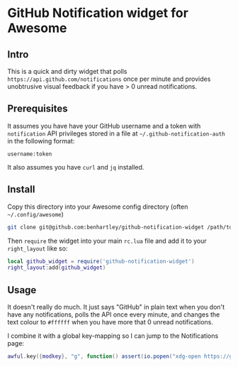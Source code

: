 # GitHub Notification widget for Awesome

## Intro
This is a quick and dirty widget that polls `https://api.github.com/notifications` once per minute and provides unobtrusive visual feedback if you have > 0 unread notifications.

## Prerequisites
It assumes you have have your GitHub username and a token with `notification` API privileges stored in a file at `~/.github-notification-auth` in the following format:

```
username:token
```

It also assumes you have `curl` and `jq` installed.

## Install
Copy this directory into your Awesome config directory (often `~/.config/awesome`)

``` sh
git clone git@github.com:benhartley/github-notification-widget /path/to/awesome/config/
```

Then `require` the widget into your main `rc.lua` file and add it to your `right_layout` like so:

``` lua
local github_widget = require('github-notification-widget')
right_layout:add(github_widget)
```

## Usage
It doesn't really do much. It just says "GitHub" in plain text when you don't have any notifications, polls the API once every minute, and changes the text colour to `#ffffff` when you have more that 0 unread notifications.

I combine it with a global key-mapping so I can jump to the Notifications page:

``` lua
awful.key({modkey}, "g", function() assert(io.popen("xdg-open https://github.com/notifications")) end)
```

